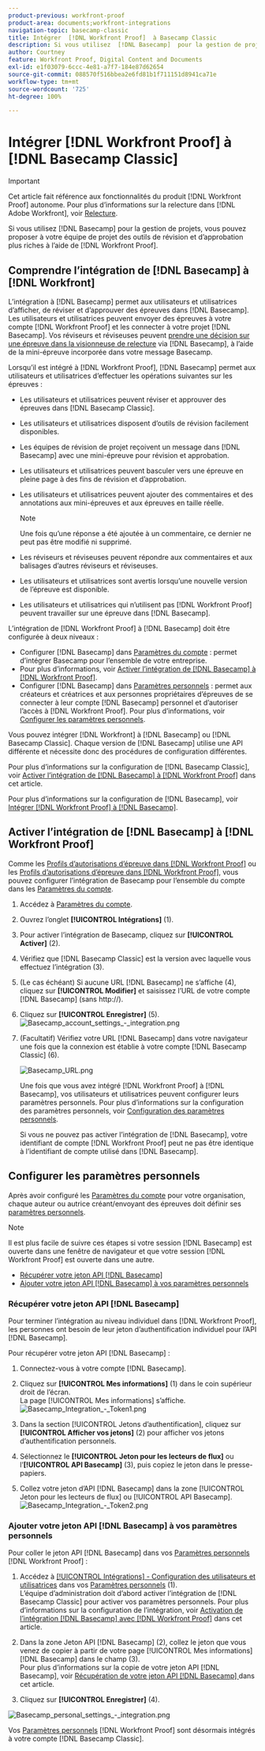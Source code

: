 ```yaml
---
product-previous: workfront-proof
product-area: documents;workfront-integrations
navigation-topic: basecamp-classic
title: Intégrer  [!DNL Workfront Proof]  à Basecamp Classic
description: Si vous utilisez  [!DNL Basecamp]  pour la gestion de projets, vous pouvez proposer à votre équipe de projet des outils de révision et d’approbation plus riches à l’aide de  [!DNL Workfront Proof].
author: Courtney
feature: Workfront Proof, Digital Content and Documents
exl-id: e1f03079-6ccc-4e81-a7f7-184e87d62654
source-git-commit: 088570f516bbea2e6fd81b1f711151d8941ca71e
workflow-type: tm+mt
source-wordcount: '725'
ht-degree: 100%

---
```


# Intégrer [!DNL Workfront Proof] à [!DNL Basecamp Classic]

>[!IMPORTANT]
>
>Cet article fait référence aux fonctionnalités du produit [!DNL Workfront Proof] autonome. Pour plus d’informations sur la relecture dans [!DNL Adobe Workfront], voir [Relecture](../../../review-and-approve-work/proofing/proofing.md).

Si vous utilisez [!DNL Basecamp] pour la gestion de projets, vous pouvez proposer à votre équipe de projet des outils de révision et d’approbation plus riches à l’aide de [!DNL Workfront Proof].

## Comprendre l’intégration de [!DNL Basecamp] à [!DNL Workfront]

L’intégration à [!DNL Basecamp] permet aux utilisateurs et utilisatrices d’afficher, de réviser et d’approuver des épreuves dans [!DNL Basecamp]. Les utilisateurs et utilisatrices peuvent envoyer des épreuves à votre compte [!DNL Workfront Proof] et les connecter à votre projet [!DNL Basecamp]. Vos réviseurs et réviseuses peuvent [prendre une décision sur une épreuve dans la visionneuse de relecture](../../../review-and-approve-work/proofing/reviewing-proofs-within-workfront/make-a-decision-on-a-proof/make-decisions-on-proof.md) via [!DNL Basecamp], à l’aide de la mini-épreuve incorporée dans votre message Basecamp.

Lorsqu’il est intégré à [!DNL Workfront Proof], [!DNL Basecamp] permet aux utilisateurs et utilisatrices d’effectuer les opérations suivantes sur les épreuves :

* Les utilisateurs et utilisatrices peuvent réviser et approuver des épreuves dans [!DNL Basecamp Classic].
* Les utilisateurs et utilisatrices disposent d’outils de révision facilement disponibles.
* Les équipes de révision de projet reçoivent un message dans [!DNL Basecamp] avec une mini-épreuve pour révision et approbation.
* Les utilisateurs et utilisatrices peuvent basculer vers une épreuve en pleine page à des fins de révision et d’approbation.
* Les utilisateurs et utilisatrices peuvent ajouter des commentaires et des annotations aux mini-épreuves et aux épreuves en taille réelle.

  >[!NOTE]
  >
  >Une fois qu’une réponse a été ajoutée à un commentaire, ce dernier ne peut pas être modifié ni supprimé.

* Les réviseurs et réviseuses peuvent répondre aux commentaires et aux balisages d’autres réviseurs et réviseuses.

* Les utilisateurs et utilisatrices sont avertis lorsqu’une nouvelle version de l’épreuve est disponible.
* Les utilisateurs et utilisatrices qui n’utilisent pas [!DNL Workfront Proof] peuvent travailler sur une épreuve dans [!DNL Basecamp].

L’intégration de [!DNL Workfront Proof] à [!DNL Basecamp] doit être configurée à deux niveaux :

* Configurer [!DNL Basecamp] dans [Paramètres du compte](https://support.workfront.com/hc/en-us/sections/115000912147-Account-settings) : permet d’intégrer Basecamp pour l’ensemble de votre entreprise.
* Pour plus d’informations, voir [Activer l’intégration de  [!DNL Basecamp]  à  [!DNL Workfront Proof]](#enabling-the-basecamp-integration-with-workfront-proof).
* Configurer [!DNL Basecamp] dans [Paramètres personnels](https://support.workfront.com/hc/fr-fr/sections/115000921168-Personal-settings) : permet aux créateurs et créatrices et aux personnes propriétaires d’épreuves de se connecter à leur compte [!DNL Basecamp] personnel et d’autoriser l’accès à [!DNL Workfront Proof]. Pour plus d’informations, voir [Configurer les paramètres personnels](#configuring-personal-settings).

Vous pouvez intégrer [!DNL Workfront] à [!DNL Basecamp] ou [!DNL Basecamp Classic]. Chaque version de [!DNL Basecamp] utilise une API différente et nécessite donc des procédures de configuration différentes.

Pour plus d’informations sur la configuration de [!DNL Basecamp Classic], voir [Activer l’intégration de  [!DNL Basecamp]  à  [!DNL Workfront Proof]](#enabling-the-basecamp-integration-with-workfront-proof) dans cet article.

Pour plus d’informations sur la configuration de [!DNL Basecamp], voir [Intégrer  [!DNL Workfront Proof]  à  [!DNL Basecamp]](../../../workfront-proof/wp-integrations/basecamp/integrate-workfront-proof-with-basecamp.md).

## Activer l’intégration de [!DNL Basecamp] à [!DNL Workfront Proof]

Comme les [Profils d’autorisations d’épreuve dans  [!DNL Workfront Proof]](../../../workfront-proof/wp-acct-admin/account-settings/proof-perm-profiles-in-wp.md) ou les [Profils d’autorisations d’épreuve dans  [!DNL Workfront Proof]](../../../workfront-proof/wp-acct-admin/account-settings/proof-perm-profiles-in-wp.md), vous pouvez configurer l’intégration de Basecamp pour l’ensemble du compte dans les [Paramètres du compte](https://support.workfront.com/hc/en-us/sections/115000912147-Account-settings).

1. Accédez à [Paramètres du compte](https://support.workfront.com/hc/en-us/sections/115000912147-Account-settings).
1. Ouvrez l’onglet **[!UICONTROL Intégrations]** (1).
1. Pour activer l’intégration de Basecamp, cliquez sur **[!UICONTROL Activer]** (2).
1. Vérifiez que [!DNL Basecamp Classic] est la version avec laquelle vous effectuez l’intégration (3).
1. (Le cas échéant) Si aucune URL [!DNL Basecamp] ne s’affiche (4), cliquez sur **[!UICONTROL Modifier]** et saisissez l’URL de votre compte [!DNL Basecamp] (sans http://).
1. Cliquez sur **[!UICONTROL Enregistrer]** (5).\
   ![Basecamp_account_settings_-_integration.png](assets/basecamp-account-settings---integration-350x192.png)

1. (Facultatif) Vérifiez votre URL [!DNL Basecamp] dans votre navigateur une fois que la connexion est établie à votre compte [!DNL Basecamp Classic] (6).

   ![Basecamp_URL.png](assets/basecamp-url-350x75.png)

   Une fois que vous avez intégré [!DNL Workfront Proof] à [!DNL Basecamp], vos utilisateurs et utilisatrices peuvent configurer leurs paramètres personnels. Pour plus d’informations sur la configuration des paramètres personnels, voir [Configuration des paramètres personnels](#configuring-personal-settings).

   Si vous ne pouvez pas activer l’intégration de [!DNL Basecamp], votre identifiant de compte [!DNL Workfront Proof] peut ne pas être identique à l’identifiant de compte utilisé dans [!DNL Basecamp].

## Configurer les paramètres personnels

Après avoir configuré les [Paramètres du compte](https://support.workfront.com/hc/en-us/sections/115000912147-Account-settings) pour votre organisation, chaque auteur ou autrice créant/envoyant des épreuves doit définir ses [paramètres personnels](https://support.workfront.com/hc/fr-fr/sections/115000921168-Personal-settings).

>[!NOTE]
>
>Il est plus facile de suivre ces étapes si votre session [!DNL Basecamp] est ouverte dans une fenêtre de navigateur et que votre session [!DNL Workfront Proof] est ouverte dans une autre.

* [Récupérer votre jeton API  [!DNL Basecamp] ](#retrieving-your-basecamp-api-token)
* [Ajouter votre jeton API  [!DNL Basecamp]  à vos paramètres personnels](#adding-your-basecamp-api-token-to-your-personal-settings)

### Récupérer votre jeton API [!DNL Basecamp]

Pour terminer l’intégration au niveau individuel dans [!DNL Workfront Proof], les personnes ont besoin de leur jeton d’authentification individuel pour l’API [!DNL Basecamp].

Pour récupérer votre jeton API [!DNL Basecamp] :

1. Connectez-vous à votre compte [!DNL Basecamp].
1. Cliquez sur **[!UICONTROL Mes informations]** (1) dans le coin supérieur droit de l’écran.\
   La page [!UICONTROL Mes informations] s’affiche.\
   ![Basecamp_Integration_-_Token1.png](assets/basecamp-integration---token1-350x334.png)

1. Dans la section [!UICONTROL Jetons d’authentification], cliquez sur **[!UICONTROL Afficher vos jetons]** (2) pour afficher vos jetons d’authentification personnels.
1. Sélectionnez le **[!UICONTROL Jeton pour les lecteurs de flux]** ou l’**[!UICONTROL API Basecamp]** (3), puis copiez le jeton dans le presse-papiers.

1. Collez votre jeton d’API [!DNL Basecamp] dans la zone [!UICONTROL Jeton pour les lecteurs de flux] ou [!UICONTROL API Basecamp].\
   ![Basecamp_Integration_-_Token2.png](assets/basecamp-integration---token2-350x178.png)

### Ajouter votre jeton API [!DNL Basecamp] à vos paramètres personnels

Pour coller le jeton API [!DNL Basecamp] dans vos [Paramètres personnels](https://support.workfront.com/hc/fr-fr/sections/115000921168-Personal-settings) [!DNL Workfront Proof] :

1. Accédez à [[!UICONTROL Intégrations] - Configuration des utilisateurs et utilisatrices](../../../workfront-proof/wp-getstarted/personal-settings/integrations-user-setup.md) dans vos [Paramètres personnels](https://support.workfront.com/hc/fr-fr/sections/115000921168-Personal-settings) (1).\
   L’équipe d’administration doit d’abord activer l’intégration de [!DNL Basecamp Classic] pour activer vos paramètres personnels. Pour plus d’informations sur la configuration de l’intégration, voir [Activation de l’intégration  [!DNL Basecamp]  avec  [!DNL Workfront Proof]](#enabling-the-basecamp-integration-with-workfront-proof) dans cet article.

1. Dans la zone Jeton API [!DNL Basecamp] (2), collez le jeton que vous venez de copier à partir de votre page [!UICONTROL Mes informations] [!DNL Basecamp] dans le champ (3).\
   Pour plus d’informations sur la copie de votre jeton API [!DNL Basecamp], voir [Récupération de votre jeton API  [!DNL Basecamp] ](#retrieving-your-basecamp-api-token) dans cet article.

1. Cliquez sur **[!UICONTROL Enregistrer]** (4).

![Basecamp_personal_settings_-_integration.png](assets/basecamp-personal-settings---integration-350x250.png)

Vos [Paramètres personnels](https://support.workfront.com/hc/fr-fr/sections/115000921168-Personal-settings) [!DNL Workfront Proof] sont désormais intégrés à votre compte [!DNL Basecamp Classic].
